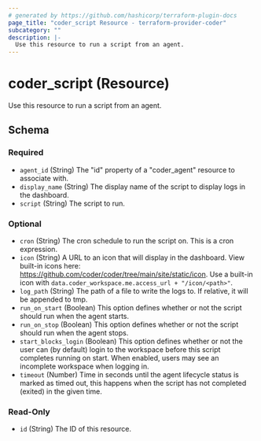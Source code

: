 ```yaml
---
# generated by https://github.com/hashicorp/terraform-plugin-docs
page_title: "coder_script Resource - terraform-provider-coder"
subcategory: ""
description: |-
  Use this resource to run a script from an agent.
---
```


# coder_script (Resource)

Use this resource to run a script from an agent.



<!-- schema generated by tfplugindocs -->
## Schema

### Required

- `agent_id` (String) The "id" property of a "coder_agent" resource to associate with.
- `display_name` (String) The display name of the script to display logs in the dashboard.
- `script` (String) The script to run.

### Optional

- `cron` (String) The cron schedule to run the script on. This is a cron expression.
- `icon` (String) A URL to an icon that will display in the dashboard. View built-in icons here: https://github.com/coder/coder/tree/main/site/static/icon. Use a built-in icon with `data.coder_workspace.me.access_url + "/icon/<path>"`.
- `log_path` (String) The path of a file to write the logs to. If relative, it will be appended to tmp.
- `run_on_start` (Boolean) This option defines whether or not the script should run when the agent starts.
- `run_on_stop` (Boolean) This option defines whether or not the script should run when the agent stops.
- `start_blocks_login` (Boolean) This option defines whether or not the user can (by default) login to the workspace before this script completes running on start. When enabled, users may see an incomplete workspace when logging in.
- `timeout` (Number) Time in seconds until the agent lifecycle status is marked as timed out, this happens when the script has not completed (exited) in the given time.

### Read-Only

- `id` (String) The ID of this resource.
